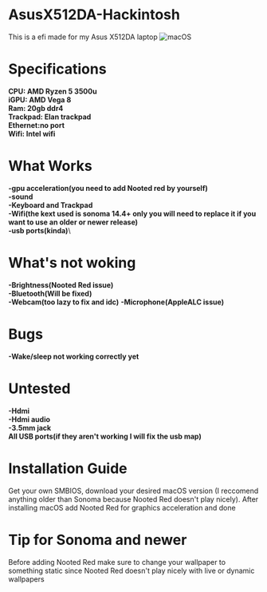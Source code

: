 # AsusX512DA-Hackintosh
This is a efi made for my Asus X512DA laptop
![macOS](https://github.com/HeroMihneaO/AsusX512DA-Hackintosh/blob/main/Screenshot%202025-03-16%20at%2012.42.56%E2%80%AFPM.png)
# Specifications
**CPU: AMD Ryzen 5 3500u**\
**iGPU: AMD Vega 8**\
**Ram: 20gb ddr4**\
**Trackpad: Elan trackpad**\
**Ethernet:no port**\
**Wifi: Intel wifi**
# What Works
**-gpu acceleration(you need to add Nooted red by yourself)**\
**-sound**\
**-Keyboard and Trackpad**\
**-Wifi(the kext used is sonoma 14.4+ only you will need to replace it if you want to use an older or newer release)**\
**-usb ports(kinda)**\
# What's not woking
**-Brightness(Nooted Red issue)**\
**-Bluetooth(Will be fixed)**\
**-Webcam(too lazy to fix and idc)**
**-Microphone(AppleALC issue)**
# Bugs
**-Wake/sleep not working correctly yet**
# Untested
**-Hdmi**\
**-Hdmi audio**\
**-3.5mm jack**\
**All USB ports(if they aren't working I will fix the usb map)**
# Installation Guide
Get your own SMBIOS, download your desired macOS version (I reccomend anything older than Sonoma because Nooted Red doesn't play nicely). After installing macOS add Nooted Red for graphics acceleration and done
# Tip for Sonoma and newer
Before adding Nooted Red make sure to change your wallpaper to something static since Nooted Red doesn't play nicely with live or dynamic wallpapers